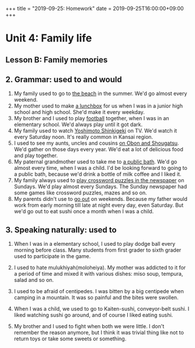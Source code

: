 +++
title =  "2019-09-25: Homework"
date = 2019-09-25T16:00:00+09:00
+++

# Unit 4: Family life
## Lesson B: Family memories

## 2. Grammar: used to and would

1. My family used to go to <u>the beach</u> in the summer.
We'd go almost every weekend.
2. My mother used to make <u>a lunchbox</u> for us
when I was in a junior high school and high school.
She'd make it every weekday.
3. My brother and I used to play <u>football</u> together,
when I was in an elementary school.
We'd always play until it got dark.
4. My family used to watch <u>Yoshimoto Shinkigeki</u> on TV.
We'd watch it every Saturday noon.
It's really common in Kansai region.
5. I used to see my aunts, uncles and cousins <u>on Obon and Shougatsu</u>.
We'd gather on those days every year.
We'd eat a lot of delicious food and play together.
6. My paternal grandmother used to take me to <u>a public bath</u>.
We'd go almost every time, when I was a child.
I'd be looking forward to going to a public bath,
because we'd drink a bottle of milk coffee and I liked it.
7. My family always used to <u>play crossword puzzles in the newspaper</u> on Sundays.
We'd play almost every Sundays.
The Sunday newspaper had some games like crossword puzzles, mazes and so on.
8. My parents didn't use to <u>go out</u> on weekends.
Because my father would work from early morning till late at night every day, even Saturday.
But we'd go out to eat sushi once a month when I was a child.

## 3. Speaking naturally: used to

1. When I was in a elementary school, I used to play dodge ball every morning before class.
Many students from first grader to sixth grader used to participate in the game.

2. I used to hate mulukhiyah(moloheiya).
My mother was addicted to it for a period of time and
mixed it with various dishes: miso soup, tempura, salad and so on.

3. I used to be afraid of centipedes.
I was bitten by a big centipede when camping in a mountain.
It was so painful and the bites were swollen.

4. When I was a child, we used to go to Kaiten-sushi, conveyor-belt sushi.
I liked watching sushi go around, and of course I liked eating sushi.

5. My brother and I used to fight when both we were little.
I don't remember the reason anymore, but I think it was trivial thing
like not to return toys or take some sweets or something.
